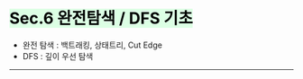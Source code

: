 # <span style = 'color: black; background-color: #dcffe4'> Sec.6 완전탐색 / DFS 기초  </span> 
* 완전 탐색 : 백트래킹, 상태트리, Cut Edge  
* DFS : 깊이 우선 탐색 </span> 
--- 
